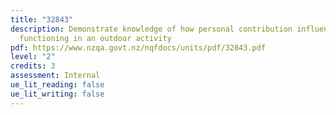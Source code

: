 ```yaml
---
title: "32843"
description: Demonstrate knowledge of how personal contribution influences group
  functioning in an outdoor activity
pdf: https://www.nzqa.govt.nz/nqfdocs/units/pdf/32843.pdf
level: "2"
credits: 3
assessment: Internal
ue_lit_reading: false
ue_lit_writing: false
---
```

